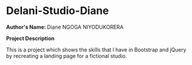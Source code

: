 

# Delani-Studio-Diane
<p><b>Author's Name: </b> Diane NGOGA NIYODUKORERA</p>
<b><p> Project Description</p></b>
<p>This is a project which shows the skills that I have in Bootstrap and jQuery by recreating a landing page for a fictional studio.</p>

